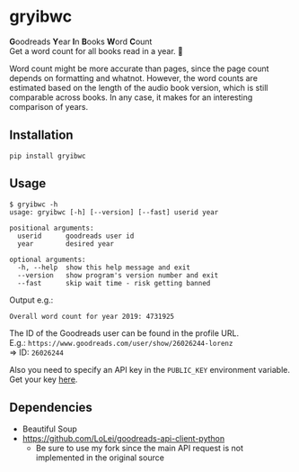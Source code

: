 # gryibwc
**G**oodreads **Y**ear **I**n **B**ooks **W**ord **C**ount  
Get a word count for all books read in a year. :book:

Word count might be more accurate than pages, 
since the page count depends on formatting and whatnot.
However, the word counts are estimated based on the length 
of the audio book version, which is still comparable across books.
In any case, it makes for an interesting comparison of years.

## Installation
`pip install gryibwc`

## Usage
```
$ gryibwc -h
usage: gryibwc [-h] [--version] [--fast] userid year

positional arguments:
  userid      goodreads user id
  year        desired year

optional arguments:
  -h, --help  show this help message and exit
  --version   show program's version number and exit
  --fast      skip wait time - risk getting banned
```
Output e.g.:
```
Overall word count for year 2019: 4731925
```

The ID of the Goodreads user can be found in the profile URL.  
E.g.: `https://www.goodreads.com/user/show/26026244-lorenz`  
=> ID: `26026244`

Also you need to specify an API key in the `PUBLIC_KEY` environment
variable. Get your key [here](https://www.goodreads.com/api/keys).

## Dependencies
* Beautiful Soup
* https://github.com/LoLei/goodreads-api-client-python
  * Be sure to use my fork since the main API request is
    not implemented in the original source
